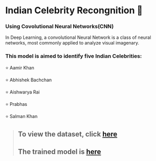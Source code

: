 # **Indian Celebrity Recongnition** :tada:

### **Using Covolutional Neural Networks(CNN)**

In Deep Learning, a convolutional Neural Network is a class of neural networks, most commonly applied to analyze visual imagenary.

### This model is aimed to identify five Indian Celebrities:
:star: Aamir Khan

:star: Abhishek Bachchan

:star: Aishwarya Rai

:star: Prabhas

:star: Salman Khan

>## To view the dataset, click [here](https://drive.google.com/drive/folders/1lRzgu86nqlVDeTzrjS5787LFCmDIeHgY?usp=sharing)
>## The trained model is [here](https://drive.google.com/file/d/1Cu4Pd3EFfA0DZUFQEApiAE6NO4ZUINAG/view?usp=sharing)
